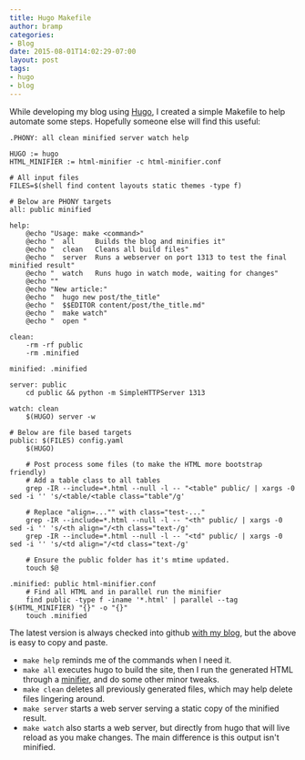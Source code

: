 ```yaml
---
title: Hugo Makefile
author: bramp
categories:
- Blog
date: 2015-08-01T14:02:29-07:00
layout: post
tags:
- hugo
- blog
---
```


While developing my blog using [Hugo](https://gohugo.io/), I created a simple Makefile to help automate some steps. Hopefully someone else will find this useful:

```make
.PHONY: all clean minified server watch help

HUGO := hugo
HTML_MINIFIER := html-minifier -c html-minifier.conf

# All input files
FILES=$(shell find content layouts static themes -type f)

# Below are PHONY targets
all: public minified

help:
	@echo "Usage: make <command>"
	@echo "  all     Builds the blog and minifies it"
	@echo "  clean   Cleans all build files"
	@echo "  server  Runs a webserver on port 1313 to test the final minified result"
	@echo "  watch   Runs hugo in watch mode, waiting for changes"
	@echo ""
	@echo "New article:"
	@echo "  hugo new post/the_title"
	@echo "  $$EDITOR content/post/the_title.md"
	@echo "  make watch"
	@echo "  open "

clean:
	-rm -rf public
	-rm .minified

minified: .minified

server: public
	cd public && python -m SimpleHTTPServer 1313

watch: clean
	$(HUGO) server -w

# Below are file based targets
public: $(FILES) config.yaml
	$(HUGO)

	# Post process some files (to make the HTML more bootstrap friendly)
	# Add a table class to all tables
	grep -IR --include=*.html --null -l -- "<table" public/ | xargs -0 sed -i '' 's/<table/<table class="table"/g'

	# Replace "align=..."" with class="test-..."
	grep -IR --include=*.html --null -l -- "<th" public/ | xargs -0 sed -i '' 's/<th align="/<th class="text-/g'
	grep -IR --include=*.html --null -l -- "<td" public/ | xargs -0 sed -i '' 's/<td align="/<td class="text-/g'

	# Ensure the public folder has it's mtime updated.
	touch $@

.minified: public html-minifier.conf
	# Find all HTML and in parallel run the minifier
	find public -type f -iname '*.html' | parallel --tag $(HTML_MINIFIER) "{}" -o "{}"
	touch .minified
```

The latest version is always checked into github [with my blog](https://github.com/bramp/blog), but the above is easy to copy and paste.

* `make help` reminds me of the commands when I need it.
* `make all` executes hugo to build the site, then I run the generated HTML through a [minifier](https://www.npmjs.com/package/html-minifier), and do some other minor tweaks.
* `make clean` deletes all previously generated files, which may help delete files lingering around.
* `make server` starts a web server serving a static copy of the minified result.
* `make watch` also starts a web server, but directly from hugo that will live reload as you make changes. The main difference is this output isn't minified.
